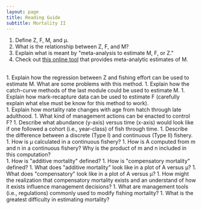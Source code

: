 ```yaml
---
layout: page
title: Reading Guide
subtitle: Mortality II
---
```


1. Define Z, F, M, and &mu;.
1. What is the relationship between Z, F, and M?
1. Explain what is meant by "meta-analysis to estimate M, F, or Z."
1. Check out [this online tool](https://connect.fisheries.noaa.gov/natural-mortality-tool/) that provides meta-analytic estimates of M.
<br>
1. Explain how the regression between Z and fishing effort can be used to estimate M. What are some problems with this method.
1. Explain how the catch-curve methods of the last module could be used to estimate M.
1. Explain how mark-recapture data can be used to estimate F (carefully explain what else must be know for this method to work).
<br>
1. Explain how mortality rate changes with age from hatch through late adulthood.
1. What kind of management actions can be enacted to control F?
1. Describe what abundance (y-axis) versus time (x-axis) would look like if one followed a cohort (i.e., year-class) of fish through time.
1. Describe the difference between a discrete (Type I) and continuous (Type II) fishery.
1. How is &mu; calculated in a continuous fishery?
1. How is A computed from m and n in a continuous fishery? Why is the product of m and n included in this computation?
<br>
1. How is "additive mortality" defined?
1. How is "compensatory mortality" defined?
1. What does "additive mortality" look like in a plot of A versus &mu;?
1. What does "compensatory" look like in a plot of A versus &mu;?
1. How might the realization that compensatory mortality exists and an understand of how it exists influence management decisions?
1. What are management tools (i.e., regulations) commonly used to modify fishing mortality?
1. What is the greatest difficulty in estimating mortality?
